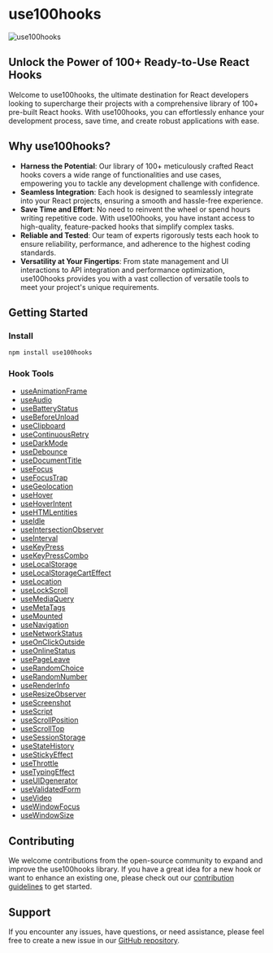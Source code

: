 # use100hooks

![use100hooks](https://use100hooks.vercel.app/main-banner.jpg)

## Unlock the Power of 100+ Ready-to-Use React Hooks

Welcome to use100hooks, the ultimate destination for React developers looking to supercharge their projects with a comprehensive library of 100+ pre-built React hooks. With use100hooks, you can effortlessly enhance your development process, save time, and create robust applications with ease.

## Why use100hooks?

- **Harness the Potential**: Our library of 100+ meticulously crafted React hooks covers a wide range of functionalities and use cases, empowering you to tackle any development challenge with confidence.
- **Seamless Integration**: Each hook is designed to seamlessly integrate into your React projects, ensuring a smooth and hassle-free experience.
- **Save Time and Effort**: No need to reinvent the wheel or spend hours writing repetitive code. With use100hooks, you have instant access to high-quality, feature-packed hooks that simplify complex tasks.
- **Reliable and Tested**: Our team of experts rigorously tests each hook to ensure reliability, performance, and adherence to the highest coding standards.
- **Versatility at Your Fingertips**: From state management and UI interactions to API integration and performance optimization, use100hooks provides you with a vast collection of versatile tools to meet your project's unique requirements.

## Getting Started

### Install

```bash
npm install use100hooks 
```

### Hook Tools
- [useAnimationFrame](https://use100hooks.vercel.app/tools/useAnimationFrame)
- [useAudio](https://use100hooks.vercel.app/tools/useAudio)
- [useBatteryStatus](https://use100hooks.vercel.app/tools/useBatteryStatus)
- [useBeforeUnload](https://use100hooks.vercel.app/tools/useBeforeUnload)
- [useClipboard](https://use100hooks.vercel.app/tools/useClipboard)
- [useContinuousRetry](https://use100hooks.vercel.app/tools/useContinuousRetry)
- [useDarkMode](https://use100hooks.vercel.app/tools/useDarkMode)
- [useDebounce](https://use100hooks.vercel.app/tools/useDebounce)
- [useDocumentTitle](https://use100hooks.vercel.app/tools/useDocumentTitle)
- [useFocus](https://use100hooks.vercel.app/tools/useFocus)
- [useFocusTrap](https://use100hooks.vercel.app/tools/useFocusTrap)
- [useGeolocation](https://use100hooks.vercel.app/tools/useGeolocation)
- [useHover](https://use100hooks.vercel.app/tools/useHover)
- [useHoverIntent](https://use100hooks.vercel.app/tools/useHoverIntent)
- [useHTMLentities](https://use100hooks.vercel.app/tools/useHTMLentities)
- [useIdle](https://use100hooks.vercel.app/tools/useIdle)
- [useIntersectionObserver](https://use100hooks.vercel.app/tools/useIntersectionObserver)
- [useInterval](https://use100hooks.vercel.app/tools/useIntersectionObserver)
- [useKeyPress](https://use100hooks.vercel.app/tools/useKeyPress)
- [useKeyPressCombo](https://use100hooks.vercel.app/tools/useKeyPressCombo)
- [useLocalStorage](https://use100hooks.vercel.app/tools/useLocalStorage)
- [useLocalStorageCartEffect](https://use100hooks.vercel.app/tools/useLocalStorageCartEffect)
- [useLocation](https://use100hooks.vercel.app/tools/useLocation)
- [useLockScroll](https://use100hooks.vercel.app/tools/useDebounce)
- [useMediaQuery](https://use100hooks.vercel.app/tools/useLockScroll)
- [useMetaTags](https://use100hooks.vercel.app/tools/useMetaTags)
- [useMounted](https://use100hooks.vercel.app/tools/useMounted)
- [useNavigation](https://use100hooks.vercel.app/tools/useNavigation)
- [useNetworkStatus](https://use100hooks.vercel.app/tools/useNetworkStatus)
- [useOnClickOutside](https://use100hooks.vercel.app/tools/useOnClickOutside)
- [useOnlineStatus](https://use100hooks.vercel.app/tools/useOnlineStatus)
- [usePageLeave](https://use100hooks.vercel.app/tools/usePageLeave)
- [useRandomChoice](https://use100hooks.vercel.app/tools/useRandomChoice)
- [useRandomNumber](https://use100hooks.vercel.app/tools/useRandomNumber)
- [useRenderInfo](https://use100hooks.vercel.app/tools/useRenderInfo)
- [useResizeObserver](https://use100hooks.vercel.app/tools/useResizeObserver)
- [useScreenshot](https://use100hooks.vercel.app/tools/useScreenshot)
- [useScript](https://use100hooks.vercel.app/tools/useScript)
- [useScrollPosition](https://use100hooks.vercel.app/tools/useScrollPosition)
- [useScrollTop](https://use100hooks.vercel.app/tools/useScrollTop)
- [useSessionStorage](https://use100hooks.vercel.app/tools/useSessionStorage)
- [useStateHistory](https://use100hooks.vercel.app/tools/useStateHistory)
- [useStickyEffect](https://use100hooks.vercel.app/tools/useStickyEffect)
- [useThrottle](https://use100hooks.vercel.app/tools/useThrottle)
- [useTypingEffect](https://use100hooks.vercel.app/tools/useTypingEffect)
- [useUIDgenerator](https://use100hooks.vercel.app/tools/useUIDgenerator)
- [useValidatedForm](https://use100hooks.vercel.app/tools/useValidatedForm)
- [useVideo](https://use100hooks.vercel.app/tools/useVideo)
- [useWindowFocus](https://use100hooks.vercel.app/tools/useWindowFocus)
- [useWindowSize](https://use100hooks.vercel.app/tools/useWindowSize)


## Contributing

We welcome contributions from the open-source community to expand and improve the use100hooks library. If you have a great idea for a new hook or want to enhance an existing one, please check out our [contribution guidelines](CONTRIBUTING.md) to get started.

## Support

If you encounter any issues, have questions, or need assistance, please feel free to create a new issue in our [GitHub repository](https://github.com/use100hooks/use100hooks/issues).